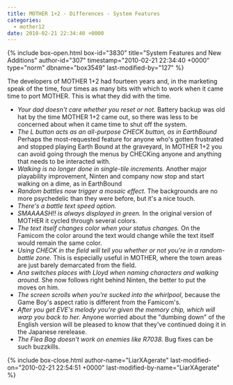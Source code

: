 ```yaml
---
title: MOTHER 1+2 - Differences - System Features
categories:
  - mother12
date: 2010-02-21 22:34:40 +0000
---
```

{% include box-open.html box-id="3830" title="System Features and New Additions" author-id="307" timestamp="2010-02-21 22:34:40 +0000" type="norm" dbname="box3549" last-modified-by="127" %}
<p>The developers of MOTHER 1+2 had fourteen years and, in the marketing speak of the time, four times as many bits with which to work when it came time to port MOTHER. This is what they did with the time.</p>

<ul class="spacey">
<li><em>Your dad doesn't care whether you reset or not.</em> Battery backup was old hat by the time MOTHER 1+2 came out, so there was less to be concerned about when it came time to shut off the system.</li>
<li><em>The L button acts as an all-purpose CHECK button, as in EarthBound</em> Perhaps the most-requested feature for anyone who's gotten frustrated and stopped playing Earth Bound at the graveyard, In MOTHER 1+2 you can avoid going through the menus by CHECKing anyone and anything that needs to be interacted with.</li>
<li><em>Walking is no longer done in single-tile increments.</em> Another major playability improvement, Ninten and company now stop and start walking on a dime, as in EarthBound</li>
<li><em>Random battles now trigger a mosaic effect.</em> The backgrounds are no more psychedelic than they were before, but it's a nice touch.</li>
<li><em>There's a battle text speed option.</em></li>
<li><em>SMAAAASH!! is always displayed in green.</em> In the original version of MOTHER it cycled through several colors.</li>
<li><em>The text itself changes color when your status changes.</em> On the Famicom the color around the text would change while the text itself would remain the same color.</li>
<li><em>Using CHECK in the field will tell you whether or not you're in a random-battle zone.</em> This is especially useful in MOTHER, where the town areas are just barely demarcated from the field.</li>
<li><em>Ana switches places with Lloyd when naming characters and walking around.</em> She now follows right behind Ninten, the better to put the moves on him.</li>
<li><em>The screen scrolls when you're sucked into the whirlpool</em>, because the Game Boy's aspect ratio is different from the Famicom's.</li>
<li><em>After you get EVE's melody you're given the memory chip, which will warp you back to her.</em> Anyone worried about the "dumbing down" of the English version will be pleased to know that they've continued doing it in the Japanese rerelease.</li>
<li><em>The Flea Bag doesn't work on enemies like R7038.</em> Bug fixes can be such buzzkills.</li>
</ul>
{% include box-close.html author-name="LiarXAgerate" last-modified-on="2010-02-21 22:54:51 +0000" last-modified-by-name="LiarXAgerate" %}
